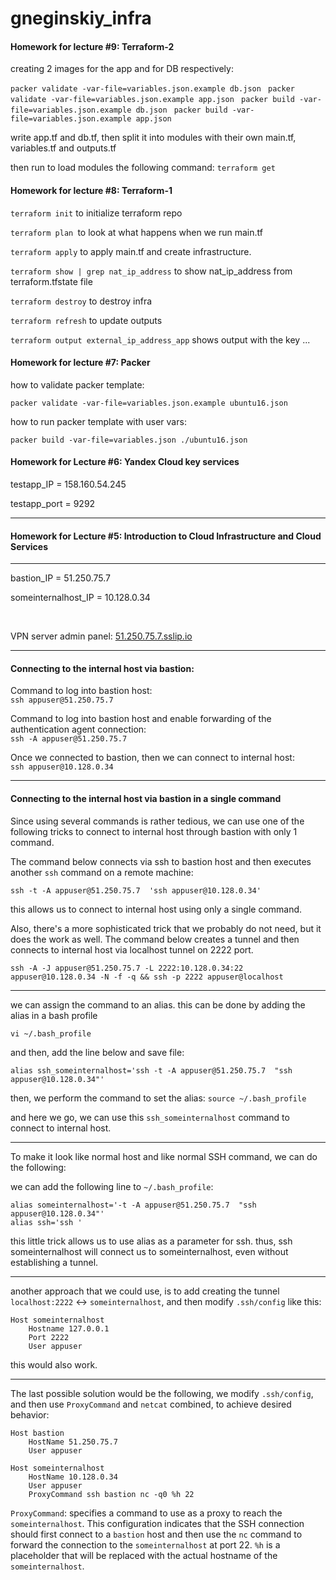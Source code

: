 # gneginskiy_infra
#### Homework for lecture #9: Terraform-2
creating 2 images for the app and for DB respectively:

```packer validate -var-file=variables.json.example db.json ```
```packer validate -var-file=variables.json.example app.json ```
```packer build -var-file=variables.json.example db.json ```
```packer build -var-file=variables.json.example app.json ```

write app.tf and db.tf, then split it into modules with their own main.tf, variables.tf and outputs.tf

then run to load modules the following command:
```terraform get```

#### Homework for lecture #8: Terraform-1

```terraform init```  to initialize terraform repo

```terraform plan ```to look at what happens when we run main.tf

```terraform apply``` to apply main.tf and create infrastructure.

```terraform show | grep nat_ip_address``` to show nat_ip_address from terraform.tfstate file

```terraform destroy``` to destroy infra

```terraform refresh```  to update outputs

```terraform output external_ip_address_app``` shows output with the key ...

#### Homework for lecture #7: Packer
how to validate packer template:

`packer validate -var-file=variables.json.example ubuntu16.json`

how to run packer template with user vars:

`packer build -var-file=variables.json ./ubuntu16.json `


#### Homework for Lecture #6: Yandex Cloud key services

testapp_IP = 158.160.54.245

testapp_port = 9292

------------------------------------------------------
#### Homework for Lecture #5: Introduction to Cloud Infrastructure and Cloud Services

------------------------------------------------------

bastion_IP = 51.250.75.7

someinternalhost_IP = 10.128.0.34

<br>

VPN server admin panel: [51.250.75.7.sslip.io](51.250.75.7.sslip.io)

------------------------------------------------------

#### Connecting to the internal host via bastion:
Command to log into bastion host: <br>
`ssh appuser@51.250.75.7`

Command to log into bastion host and enable forwarding of the authentication agent connection: <br>
`ssh -A appuser@51.250.75.7`

Once we connected to bastion, then we can connect to internal host: <br>
`ssh appuser@10.128.0.34`

------------------------------------------------------
#### Connecting to the internal host via bastion in a single command

Since using several commands is rather tedious, we can use one of the following
tricks to connect to internal host through bastion with only 1 command.



The command below connects via ssh to bastion host and then executes another `ssh`  command on a remote machine:<br>

`ssh -t -A appuser@51.250.75.7  'ssh appuser@10.128.0.34'`

this allows us to connect to internal host using only a single command.

Also, there's a more sophisticated trick that we probably do not need, but it does the work as well.
The command below creates a tunnel and then connects to internal host via localhost tunnel on 2222 port.

`ssh -A -J appuser@51.250.75.7 -L 2222:10.128.0.34:22 appuser@10.128.0.34 -N -f -q && ssh -p 2222 appuser@localhost`

------------------------------------------------------

we can assign the command to an alias. this can be done by adding the alias in a bash profile<br>

`vi ~/.bash_profile`

and then, add the line below and save file:

`alias ssh_someinternalhost='ssh -t -A appuser@51.250.75.7  "ssh appuser@10.128.0.34"'`

then, we perform the command to set the alias:
`source ~/.bash_profile`

and here we go, we can use this `ssh_someinternalhost` command to connect to internal host.

------------------------------------------------------
To make it look like normal host and like normal SSH command, we can do the following:

we can add the following line to `~/.bash_profile`:<br>

```
alias someinternalhost='-t -A appuser@51.250.75.7  "ssh appuser@10.128.0.34"'
alias ssh='ssh '
```
this little trick allows us to use alias as a parameter for ssh.
thus, ssh someinternalhost will connect us to someinternalhost, even without establishing a tunnel.

------------------------------------------------------
another approach that we could use, is to add creating the tunnel `localhost:2222` <-> `someinternalhost`, and then modify `.ssh/config` like this:

```
Host someinternalhost
    Hostname 127.0.0.1
    Port 2222
    User appuser
```
this would also work.

------------------------------------------------------
The last possible solution would be the following, we modify  `.ssh/config`, and then use `ProxyCommand` and `netcat` combined, to achieve desired behavior:

```
Host bastion
    HostName 51.250.75.7
    User appuser

Host someinternalhost
    HostName 10.128.0.34
    User appuser
    ProxyCommand ssh bastion nc -q0 %h 22
```

`ProxyCommand`: specifies a command to use as a proxy to reach the `someinternalhost`.
This configuration indicates that the SSH connection should first connect to a `bastion` host
and then use the `nc` command to forward the connection to the `someinternalhost` at port 22.
`%h` is a placeholder that will be replaced with the actual hostname of the `someinternalhost`.
